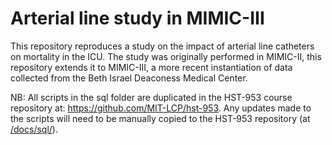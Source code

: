 # Arterial line study in MIMIC-III

This repository reproduces a study on the impact of arterial line catheters on mortality in the ICU. The study was originally performed in MIMIC-II, this repository extends it to MIMIC-III, a more recent instantiation of data collected from the Beth Israel Deaconess Medical Center.

NB: All scripts in the sql folder are duplicated in the HST-953 course repository at: https://github.com/MIT-LCP/hst-953. Any updates made to the scripts will need to be manually copied to the HST-953 repository (at [/docs/sql/](https://github.com/MIT-LCP/hst-953/tree/master/docs)).